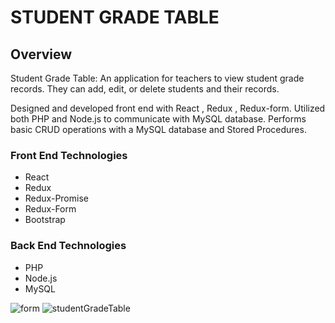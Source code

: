 # STUDENT GRADE TABLE

## Overview

Student Grade Table: An application for teachers to view student grade records. They can add, edit, or delete students and their records.

Designed and developed front end with  React ,  Redux ,  Redux-form.
Utilized both  PHP  and  Node.js  to communicate with  MySQL  database.
Performs basic  CRUD  operations with a  MySQL  database and Stored Procedures.


### Front End Technologies
* React
* Redux
* Redux-Promise
* Redux-Form
* Bootstrap

### Back End Technologies
* PHP
* Node.js
* MySQL



![form](https://user-images.githubusercontent.com/31301769/35959946-932e1414-0c5c-11e8-8294-8a7b371f8bb5.png)
![studentGradeTable](https://user-images.githubusercontent.com/31301769/35959890-5f40f4be-0c5c-11e8-851d-5a622c2c9d42.png)


